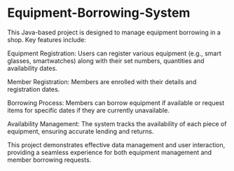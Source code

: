 # Equipment-Borrowing-System
This Java-based project is designed to manage equipment borrowing in a shop. Key features include:

Equipment Registration:
Users can register various equipment (e.g., smart glasses, smartwatches) along with their set numbers, quantities and availability dates.

Member Registration:
Members are enrolled with their details and registration dates.

Borrowing Process: 
Members can borrow equipment if available or request items for specific dates if they are currently unavailable.

Availability Management: 
The system tracks the availability of each piece of equipment, ensuring accurate lending and returns.

This project demonstrates effective data management and user interaction, providing a seamless experience for both equipment management and member borrowing requests.
